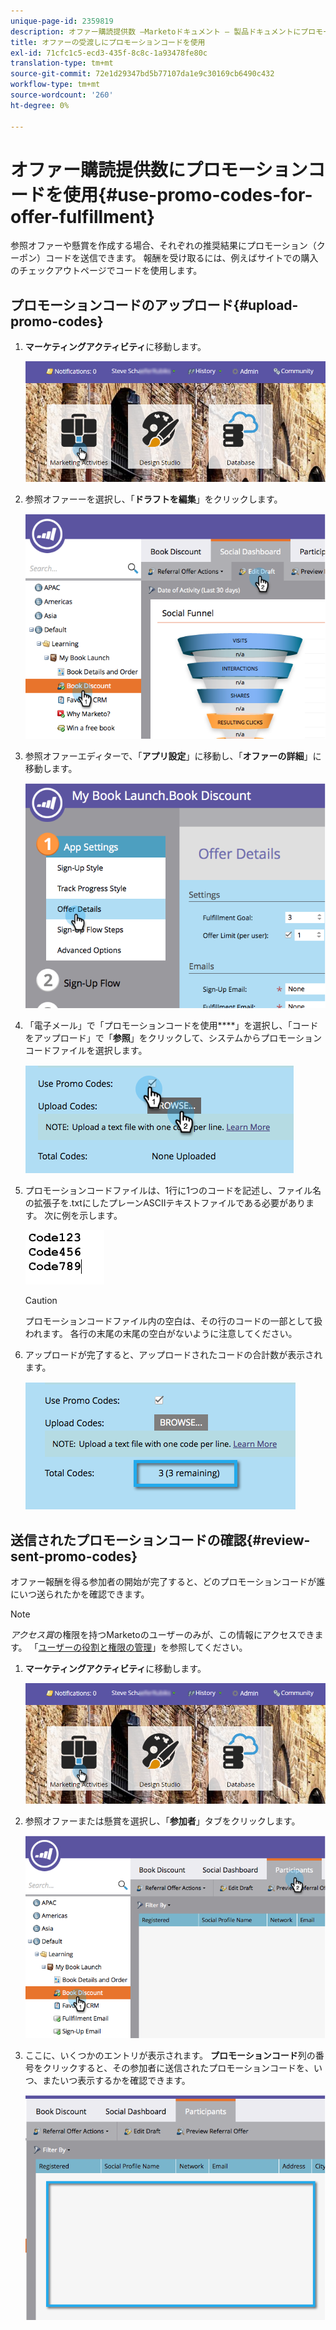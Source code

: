 ```yaml
---
unique-page-id: 2359819
description: オファー購読提供数 —Marketoドキュメント — 製品ドキュメントにプロモーションコードを使用
title: オファーの受渡しにプロモーションコードを使用
exl-id: 71cfc1c5-ecd3-435f-8c8c-1a93478fe80c
translation-type: tm+mt
source-git-commit: 72e1d29347bd5b77107da1e9c30169cb6490c432
workflow-type: tm+mt
source-wordcount: '260'
ht-degree: 0%

---
```


# オファー購読提供数にプロモーションコードを使用{#use-promo-codes-for-offer-fulfillment}

参照オファーや懸賞を作成する場合、それぞれの推奨結果にプロモーション（クーポン）コードを送信できます。 報酬を受け取るには、例えばサイトでの購入のチェックアウトページでコードを使用します。

## プロモーションコードのアップロード{#upload-promo-codes}

1. **マーケティングアクティビティ**&#x200B;に移動します。

   ![](assets/login-marketing-activities-2.png)

1. 参照オファーーを選択し、「**ドラフトを編集**」をクリックします。

   ![](assets/image2015-4-22-11-3a16-3a45.png)

1. 参照オファーエディターで、「**アプリ設定**」に移動し、「**オファーの詳細**」に移動します。

   ![](assets/image2015-4-22-11-3a23-3a39.png)

1. 「電子メール」で「プロモーションコードを使用&#x200B;****」を選択し、「コードをアップロード」で「**参照**」をクリックして、システムからプロモーションコードファイルを選択します。

   ![](assets/image2015-4-22-12-3a52-3a43.png)

1. プロモーションコードファイルは、1行に1つのコードを記述し、ファイル名の拡張子を.txtにしたプレーンASCIIテキストファイルである必要があります。 次に例を示します。

   ![](assets/image2015-4-22-13-3a2-3a23.png)

   >[!CAUTION]
   >
   >プロモーションコードファイル内の空白は、その行のコードの一部として扱われます。 各行の末尾の末尾の空白がないように注意してください。

1. アップロードが完了すると、アップロードされたコードの合計数が表示されます。

   ![](assets/image2015-4-22-13-3a8-3a31.png)

## 送信されたプロモーションコードの確認{#review-sent-promo-codes}

オファー報酬を得る参加者の開始が完了すると、どのプロモーションコードが誰にいつ送られたかを確認できます。

>[!NOTE]
>
>_アクセス賞_&#x200B;の権限を持つMarketoのユーザーのみが、この情報にアクセスできます。 「[ユーザーの役割と権限の管理](/help/marketo/product-docs/administration/users-and-roles/managing-user-roles-and-permissions.md)」を参照してください。

1. **マーケティングアクティビティ**&#x200B;に移動します。

   ![](assets/login-marketing-activities-2.png)

1. 参照オファーまたは懸賞を選択し、「**参加者**」タブをクリックします。

   ![](assets/image2015-4-22-11-3a36-3a22.png)

1. ここに、いくつかのエントリが表示されます。 **プロモーションコード**&#x200B;列の番号をクリックすると、その参加者に送信されたプロモーションコードを、いつ、またいつ表示するかを確認できます。

   ![](assets/image2015-4-22-11-3a36-3a43.png)
